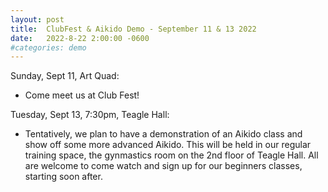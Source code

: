 ```yaml
---
layout: post
title:  ClubFest & Aikido Demo - September 11 & 13 2022
date:   2022-8-22 2:00:00 -0600
#categories: demo
---
```


Sunday, Sept 11, Art Quad: 
* Come meet us at Club Fest!

Tuesday, Sept 13, 7:30pm, Teagle Hall:
* Tentatively, we plan to have a demonstration of an Aikido class and show off some more advanced Aikido. This will be held in our regular training space, the gynmastics room on the 2nd floor of Teagle Hall. All are welcome to come watch and sign up for our beginners classes, starting soon after.
